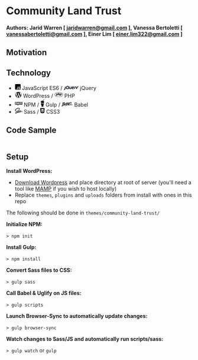 # Community Land Trust

#### Authors: Jarid Warren [ <jaridwarren@gmail.com> ], Vanessa Bertoletti [ <vanessabertoletti@gmail.com> ], Einer Lim [ <einer.lim322@gmail.com> ]

## Motivation

## Technology

- <img src="./themes/community-land-trust/assets/images/readme-images/js.svg" width="15"> JavaScript ES6 / <img src="./themes/community-land-trust/assets/images/readme-images/jquery.svg" width="40"> jQuery
- <img src="./themes/community-land-trust/assets/images/readme-images/wordpress.svg" width="18"> WordPress / <img src="./themes/community-land-trust/assets/images/readme-images/php.svg" width="23"> PHP
- <img src="./themes/community-land-trust/assets/images/readme-images/npm.svg" width="20"> NPM / <img src="./themes/community-land-trust/assets/images/readme-images/gulp.svg" width="10"> Gulp / <img src="./themes/community-land-trust/assets/images/readme-images/babel.svg" width="30"> Babel
- <img src="./themes/community-land-trust/assets/images/readme-images/sass.svg" width="20"> Sass / <img src="./themes/community-land-trust/assets/images/readme-images/css3.svg" width="12"> CSS3

## Code Sample

```javascript
```

## Setup

**Install WordPress:**

- [Download Wordpress](https://wordpress.org/latest.zip) and place directory at root of server (you'll need a tool like [MAMP](https://www.mamp.info/en/) if you wish to host locally)
- Replace `themes`, `plugins` and `uploads` folders from install with ones in this repo

The following should be done in `themes/community-land-trust/`

**Initialize NPM:**

`> npm init`

**Install Gulp:**

`> npm install`

**Convert Sass files to CSS:**

`> gulp sass`

**Call Babel & Uglify on JS files:**

`> gulp scripts`

**Launch Browser-Sync to automatically update changes:**

`> gulp browser-sync`

**Watch changes to Sass/JS and automatically run scripts/sass:**

`> gulp watch` or `gulp`
